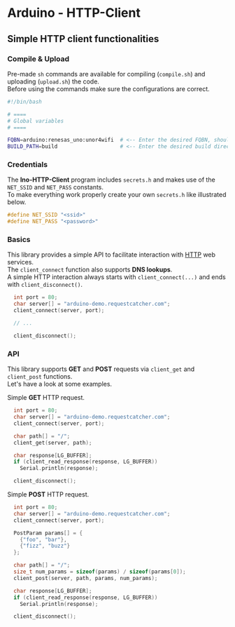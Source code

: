 # Arduino - HTTP-Client 

## Simple HTTP client functionalities

### Compile & Upload

Pre-made `sh` commands are available for compiling (`compile.sh`) and uploading (`upload.sh`) the code.  
Before using the commands make sure the configurations are correct.

```bash
#!/bin/bash

# ====
# Global variables
# ====

FQBN=arduino:renesas_uno:unor4wifi  # <-- Enter the desired FQBN, should be something like "arduino:renesas_uno:unor4wifi"
BUILD_PATH=build                    # <-- Enter the desired build directory path, should be somethind like "build"
```

### Credentials

The **Ino-HTTP-Client** program includes `secrets.h` and makes use of the `NET_SSID` and `NET_PASS` constants.  
To make everything work properly create your own `secrets.h` like illustrated below.

```c
#define NET_SSID "<ssid>"
#define NET_PASS "<password>"
```

### Basics

This library provides a simple API to facilitate interaction with [HTTP](https://en.wikipedia.org/wiki/HTTP) web services.  
The `client_connect` function also supports **DNS lookups**.  
A simple HTTP interaction always starts with `client_connect(...)` and ends with `client_disconnect()`.

```c
  int port = 80;
  char server[] = "arduino-demo.requestcatcher.com";
  client_connect(server, port);

  // ... 

  client_disconnect();
```

### API

This library supports **GET** and **POST** requests via `client_get` and `client_post` functions.  
Let's have a look at some examples.

Simple **GET** HTTP request.

```c
  int port = 80;
  char server[] = "arduino-demo.requestcatcher.com";
  client_connect(server, port);

  char path[] = "/";
  client_get(server, path);

  char response[LG_BUFFER];
  if (client_read_response(response, LG_BUFFER))
    Serial.println(response);

  client_disconnect();
```

Simple **POST** HTTP request.

```c
  int port = 80;
  char server[] = "arduino-demo.requestcatcher.com";
  client_connect(server, port);

  PostParam params[] = {
    {"foo", "bar"},
    {"fizz", "buzz"}
  };

  char path[] = "/";
  size_t num_params = sizeof(params) / sizeof(params[0]);
  client_post(server, path, params, num_params);

  char response[LG_BUFFER];
  if (client_read_response(response, LG_BUFFER))
    Serial.println(response);

  client_disconnect();
```
